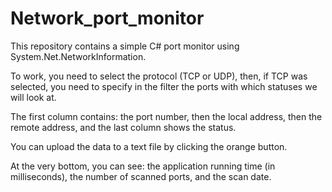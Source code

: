 # Network_port_monitor
This repository contains a simple C# port monitor using System.Net.NetworkInformation.

To work, you need to select the protocol (TCP or UDP), then, if TCP was selected, you need to specify in the filter the ports with which statuses we will look at.

The first column contains: the port number, then the local address, then the remote address, and the last column shows the status.

You can upload the data to a text file by clicking the orange button.

At the very bottom, you can see: the application running time (in milliseconds), the number of scanned ports, and the scan date.
